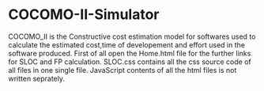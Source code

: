 # COCOMO-II-Simulator
COCOMO_II is the Constructive cost estimation model for softwares used to calculate the estimated cost,time of developement and effort used in the software produced.
First of all open the Home.html file for the further links for SLOC and FP calculation.
SLOC.css contains all the css source code of all files in one single file.
JavaScript contents of all the html files is not written seprately. 
